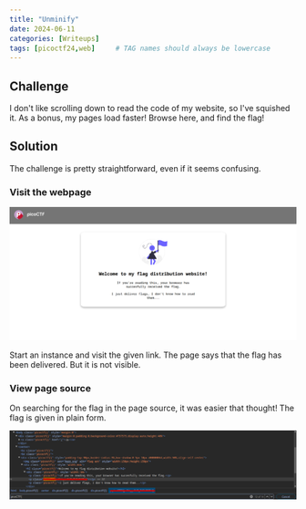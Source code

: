 ```yaml
---
title: "Unminify"
date: 2024-06-11
categories: [Writeups]
tags: [picoctf24,web]     # TAG names should always be lowercase
---
```


## Challenge

I don't like scrolling down to read the code of my website, so I've squished it. As a bonus, my pages load faster!
Browse here, and find the flag!

## Solution

The challenge is pretty straightforward, even if it seems confusing.

### Visit the webpage

![UMF1](/assets/images/2024-06-07/Unminify-1.png)

Start an instance and visit the given link. The page says that the flag has been delivered. But it is not visible.

### View page source

On searching for the flag in the page source, it was easier that thought! The flag is given in plain form.

![UMF2](/assets/images/2024-06-07/Unminify-2.png)